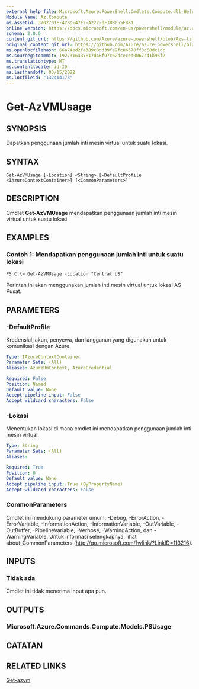 ```yaml
---
external help file: Microsoft.Azure.PowerShell.Cmdlets.Compute.dll-Help-Help.xml
Module Name: Az.Compute
ms.assetid: 3702701E-428D-47E2-A227-0F38B055F881
online version: https://docs.microsoft.com/en-us/powershell/module/az.compute/get-azvmusage
schema: 2.0.0
content_git_url: https://github.com/Azure/azure-powershell/blob/Azs-tzl/src/Compute/Compute/help/Get-AzVMUsage.md
original_content_git_url: https://github.com/Azure/azure-powershell/blob/Azs-tzl/src/Compute/Compute/help/Get-AzVMUsage.md
ms.openlocfilehash: 66a74ed2fa389c0dd39fa9fc86570ff8d68dc1dc
ms.sourcegitcommit: 1927316437817d48f97c62dceced0067c41b95f2
ms.translationtype: MT
ms.contentlocale: id-ID
ms.lasthandoff: 03/15/2022
ms.locfileid: "132414173"
---
```

# Get-AzVMUsage

## SYNOPSIS
Dapatkan penggunaan jumlah inti mesin virtual untuk suatu lokasi.

## SYNTAX

```
Get-AzVMUsage [-Location] <String> [-DefaultProfile <IAzureContextContainer>] [<CommonParameters>]
```

## DESCRIPTION
Cmdlet **Get-AzVMUsage** mendapatkan penggunaan jumlah inti mesin virtual untuk suatu lokasi.

## EXAMPLES

### Contoh 1: Mendapatkan penggunaan jumlah inti untuk suatu lokasi
```
PS C:\> Get-AzVMUsage -Location "Central US"
```

Perintah ini akan menggunakan jumlah inti mesin virtual untuk lokasi AS Pusat.

## PARAMETERS

### -DefaultProfile
Kredensial, akun, penyewa, dan langganan yang digunakan untuk komunikasi dengan Azure.

```yaml
Type: IAzureContextContainer
Parameter Sets: (All)
Aliases: AzureRmContext, AzureCredential

Required: False
Position: Named
Default value: None
Accept pipeline input: False
Accept wildcard characters: False
```

### -Lokasi
Menentukan lokasi di mana cmdlet ini mendapatkan penggunaan jumlah inti mesin virtual.

```yaml
Type: String
Parameter Sets: (All)
Aliases: 

Required: True
Position: 0
Default value: None
Accept pipeline input: True (ByPropertyName)
Accept wildcard characters: False
```

### CommonParameters
Cmdlet ini mendukung parameter umum: -Debug, -ErrorAction, -ErrorVariable, -InformationAction, -InformationVariable, -OutVariable, -OutBuffer, -PipelineVariable, -Verbose, -WarningAction, dan -WarningVariable. Untuk informasi selengkapnya, lihat about_CommonParameters (http://go.microsoft.com/fwlink/?LinkID=113216).

## INPUTS

### Tidak ada
Cmdlet ini tidak menerima input apa pun.

## OUTPUTS

### Microsoft.Azure.Commands.Compute.Models.PSUsage

## CATATAN

## RELATED LINKS

[Get-azvm](./Get-AzVM.md)


